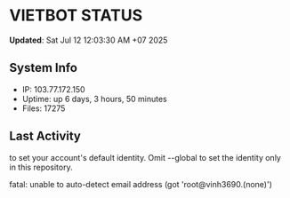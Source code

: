 # VIETBOT STATUS
**Updated**: Sat Jul 12 12:03:30 AM +07 2025

## System Info
- IP: 103.77.172.150
- Uptime: up 6 days, 3 hours, 50 minutes
- Files: 17275

## Last Activity

to set your account's default identity.
Omit --global to set the identity only in this repository.

fatal: unable to auto-detect email address (got 'root@vinh3690.(none)')
